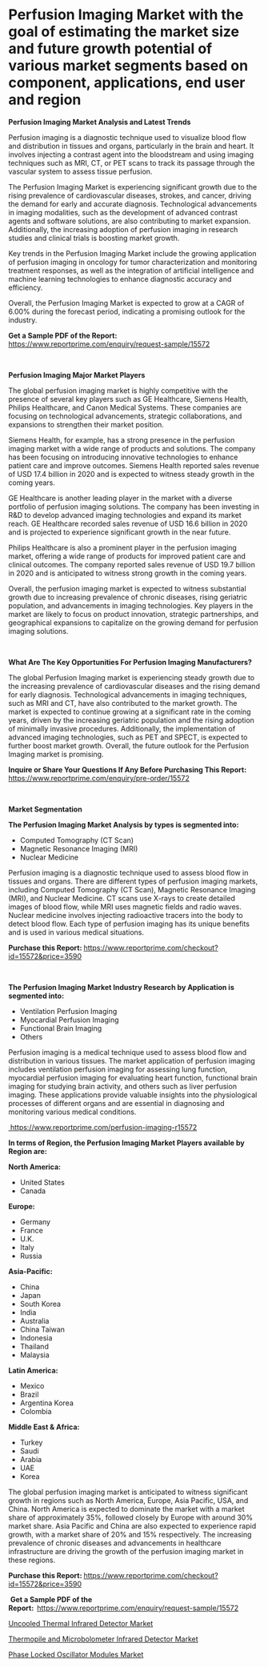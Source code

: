 <p><h1>Perfusion Imaging Market with the goal of estimating the market size and future growth potential of various market segments based on component, applications, end user and region</h1></p><p><strong>Perfusion Imaging Market Analysis and Latest Trends</strong></p>
<p><p>Perfusion imaging is a diagnostic technique used to visualize blood flow and distribution in tissues and organs, particularly in the brain and heart. It involves injecting a contrast agent into the bloodstream and using imaging techniques such as MRI, CT, or PET scans to track its passage through the vascular system to assess tissue perfusion.</p><p>The Perfusion Imaging Market is experiencing significant growth due to the rising prevalence of cardiovascular diseases, strokes, and cancer, driving the demand for early and accurate diagnosis. Technological advancements in imaging modalities, such as the development of advanced contrast agents and software solutions, are also contributing to market expansion. Additionally, the increasing adoption of perfusion imaging in research studies and clinical trials is boosting market growth.</p><p>Key trends in the Perfusion Imaging Market include the growing application of perfusion imaging in oncology for tumor characterization and monitoring treatment responses, as well as the integration of artificial intelligence and machine learning technologies to enhance diagnostic accuracy and efficiency.</p><p>Overall, the Perfusion Imaging Market is expected to grow at a CAGR of 6.00% during the forecast period, indicating a promising outlook for the industry.</p></p>
<p><strong>Get a Sample PDF of the Report:&nbsp;</strong> <a href="https://www.reportprime.com/enquiry/request-sample/15572">https://www.reportprime.com/enquiry/request-sample/15572</a></p>
<p>&nbsp;</p>
<p><strong>Perfusion Imaging Major Market Players</strong></p>
<p><p>The global perfusion imaging market is highly competitive with the presence of several key players such as GE Healthcare, Siemens Health, Philips Healthcare, and Canon Medical Systems. These companies are focusing on technological advancements, strategic collaborations, and expansions to strengthen their market position.</p><p>Siemens Health, for example, has a strong presence in the perfusion imaging market with a wide range of products and solutions. The company has been focusing on introducing innovative technologies to enhance patient care and improve outcomes. Siemens Health reported sales revenue of USD 17.4 billion in 2020 and is expected to witness steady growth in the coming years.</p><p>GE Healthcare is another leading player in the market with a diverse portfolio of perfusion imaging solutions. The company has been investing in R&D to develop advanced imaging technologies and expand its market reach. GE Healthcare recorded sales revenue of USD 16.6 billion in 2020 and is projected to experience significant growth in the near future.</p><p>Philips Healthcare is also a prominent player in the perfusion imaging market, offering a wide range of products for improved patient care and clinical outcomes. The company reported sales revenue of USD 19.7 billion in 2020 and is anticipated to witness strong growth in the coming years.</p><p>Overall, the perfusion imaging market is expected to witness substantial growth due to increasing prevalence of chronic diseases, rising geriatric population, and advancements in imaging technologies. Key players in the market are likely to focus on product innovation, strategic partnerships, and geographical expansions to capitalize on the growing demand for perfusion imaging solutions.</p></p>
<p>&nbsp;</p>
<p><strong>What Are The Key Opportunities For Perfusion Imaging Manufacturers?</strong></p>
<p><p>The global Perfusion Imaging market is experiencing steady growth due to the increasing prevalence of cardiovascular diseases and the rising demand for early diagnosis. Technological advancements in imaging techniques, such as MRI and CT, have also contributed to the market growth. The market is expected to continue growing at a significant rate in the coming years, driven by the increasing geriatric population and the rising adoption of minimally invasive procedures. Additionally, the implementation of advanced imaging technologies, such as PET and SPECT, is expected to further boost market growth. Overall, the future outlook for the Perfusion Imaging market is promising.</p></p>
<p><strong>Inquire or Share Your Questions If Any Before Purchasing This Report:</strong> <a href="https://www.reportprime.com/enquiry/pre-order/15572">https://www.reportprime.com/enquiry/pre-order/15572</a></p>
<p>&nbsp;</p>
<p><strong>Market Segmentation</strong></p>
<p><strong>The Perfusion Imaging Market Analysis by types is segmented into:</strong></p>
<p><ul><li>Computed Tomography (CT Scan)</li><li>Magnetic Resonance Imaging (MRI)</li><li>Nuclear Medicine</li></ul></p>
<p><p>Perfusion imaging is a diagnostic technique used to assess blood flow in tissues and organs. There are different types of perfusion imaging markets, including Computed Tomography (CT Scan), Magnetic Resonance Imaging (MRI), and Nuclear Medicine. CT scans use X-rays to create detailed images of blood flow, while MRI uses magnetic fields and radio waves. Nuclear medicine involves injecting radioactive tracers into the body to detect blood flow. Each type of perfusion imaging has its unique benefits and is used in various medical situations.</p></p>
<p><strong>Purchase this Report:&nbsp;</strong><a href="https://www.reportprime.com/checkout?id=15572&price=3590">https://www.reportprime.com/checkout?id=15572&price=3590</a></p>
<p>&nbsp;</p>
<p><strong>The Perfusion Imaging Market Industry Research by Application is segmented into:</strong></p>
<p><ul><li>Ventilation Perfusion Imaging</li><li>Myocardial Perfusion Imaging</li><li>Functional Brain Imaging</li><li>Others</li></ul></p>
<p><p>Perfusion imaging is a medical technique used to assess blood flow and distribution in various tissues. The market application of perfusion imaging includes ventilation perfusion imaging for assessing lung function, myocardial perfusion imaging for evaluating heart function, functional brain imaging for studying brain activity, and others such as liver perfusion imaging. These applications provide valuable insights into the physiological processes of different organs and are essential in diagnosing and monitoring various medical conditions.</p></p>
<p><a href="https://www.reportprime.com/perfusion-imaging-r15572">&nbsp;https://www.reportprime.com/perfusion-imaging-r15572</a></p>
<p><strong>In terms of Region, the Perfusion Imaging Market Players available by Region are:</strong></p>
<p>
    <p> <strong> North America: </strong>
        <ul>
            <li>United States</li>
            <li>Canada</li>
        </ul>
        </p> 
    <p> <strong> Europe: </strong>
        <ul>
            <li>Germany</li>
            <li>France</li>
            <li>U.K.</li>
            <li>Italy</li>
            <li>Russia</li>
        </ul>
        </p> 
    <p> <strong> Asia-Pacific: </strong>
        <ul>
            <li>China</li>
            <li>Japan</li>
            <li>South Korea</li>
            <li>India</li>
            <li>Australia</li>
            <li>China Taiwan</li>
            <li>Indonesia</li>
            <li>Thailand</li>
            <li>Malaysia</li>
        </ul>
        </p> 
    <p> <strong> Latin America: </strong>
        <ul>
            <li>Mexico</li>
            <li>Brazil</li>
            <li>Argentina Korea</li>
            <li>Colombia</li>
        </ul>
        </p> 
    <p> <strong> Middle East & Africa: </strong>
        <ul>
            <li>Turkey</li>
            <li>Saudi</li>
            <li>Arabia</li>
            <li>UAE</li>
            <li>Korea</li>
        </ul>
    </p>
    </p>
<p><p>The global perfusion imaging market is anticipated to witness significant growth in regions such as North America, Europe, Asia Pacific, USA, and China. North America is expected to dominate the market with a market share of approximately 35%, followed closely by Europe with around 30% market share. Asia Pacific and China are also expected to experience rapid growth, with a market share of 20% and 15% respectively. The increasing prevalence of chronic diseases and advancements in healthcare infrastructure are driving the growth of the perfusion imaging market in these regions.</p></p>
<p><strong>Purchase this Report: </strong><a href="https://www.reportprime.com/checkout?id=15572&price=3590">https://www.reportprime.com/checkout?id=15572&price=3590</a></p>
<p>&nbsp;<strong>Get a Sample PDF of the Report:&nbsp;&nbsp;</strong><a href="https://www.reportprime.com/enquiry/request-sample/15572">https://www.reportprime.com/enquiry/request-sample/15572</a></p>
<p><strong></strong></p>
<p><p><a href="https://shimmer-gardenia-37a.notion.site/Uncooled-Thermal-Infrared-Detector-Market-Insights-into-Market-CAGR-Market-Trends-and-Growth-Stra-78b8e66a9c5a4122a648078588389eef">Uncooled Thermal Infrared Detector Market</a></p><p><a href="https://unruly-ladybug-44b.notion.site/Thermopile-and-Microbolometer-Infrared-Detector-Market-Insight-Market-Trends-Growth-Forecasted-fr-4351e27e538c4449b12c508261aa262f">Thermopile and Microbolometer Infrared Detector Market</a></p><p><a href="https://cute-banjo-8ca.notion.site/Phase-Locked-Oscillator-Modules-Market-Trends-Forecast-and-Competitive-Analysis-to-2031-483235b7824f4edd81d07b6a42f1e07a">Phase Locked Oscillator Modules Market</a></p></p>